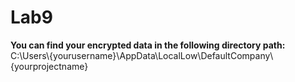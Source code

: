 # Lab9

**You can find your encrypted data in the following directory path:**  
C:\Users\\{yourusername}\AppData\LocalLow\DefaultCompany\\{yourprojectname}
